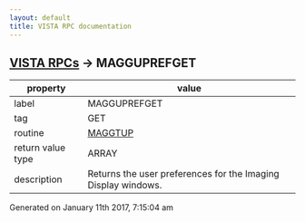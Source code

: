 ```yaml
---
layout: default
title: VISTA RPC documentation
---
```




## [VISTA RPCs](TableOfContent.md) &#8594; MAGGUPREFGET 

 property | value 
--- | --- 
 label | MAGGUPREFGET
 tag | GET
 routine | [MAGGTUP](http://code.osehra.org/dox/Routine_MAGGTUP_source.html)
 return value type | ARRAY
 description | Returns the user preferences for the Imaging Display windows.




 Generated on January 11th 2017, 7:15:04 am